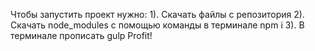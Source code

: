 Чтобы запустить проект нужно:
1). Скачать файлы с репозитория
2). Скачать node_modules с помощью команды в терминале 
npm i
3). В терминале прописать gulp
Profit!